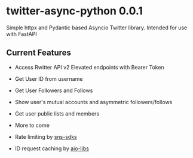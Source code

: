 # twitter-async-python 0.0.1
Simple httpx and Pydantic based Asyncio Twitter library.  Intended for use with FastAPI

## Current Features


* Access Rwitter API v2 Elevated endpoints with Bearer Token

* Get User ID from username

* Get User Followers and Follows

* Show user's mutual accounts and asymmetric followers/follows

* Get user public lists and members

* More to come

* Rate limiting by [sns-sdks](https://github.com//python-twitter)

* ID request caching by [aio-libs](https://github.com/aio-libs/async-lru) 

